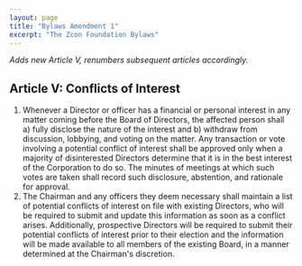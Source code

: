 ```yaml
---
layout: page
title: "Bylaws Amendment 1"
excerpt: "The Zcon Foundation Bylaws"
---
```


*Adds new Article V, renumbers subsequent articles accordingly.*

## Article V: Conflicts of Interest

1. Whenever a Director or officer has a financial or personal interest in any matter coming before the Board of Directors, the affected person shall a) fully disclose the nature of the interest and b) withdraw from discussion, lobbying, and voting on the matter. Any transaction or vote involving a potential conflict of interest shall be approved only when a majority of disinterested Directors determine that it is in the best interest of the Corporation to do so. The minutes of meetings at which such votes are taken shall record such disclosure, abstention, and rationale for approval.
1. The Chairman and any officers they deem necessary shall maintain a list of potential conflicts of interest on file with existing Directors, who will be required to submit and update this information as soon as a conflict arises. Additionally, prospective Directors will be required to submit their potential conflicts of interest prior to their election and the information will be made available to all members of the existing Board, in a manner determined at the Chairman's discretion.
